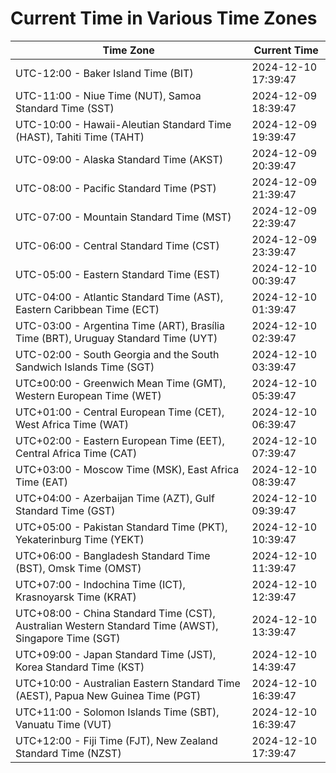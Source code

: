 # Current Time in Various Time Zones

| Time Zone | Current Time |
|-----------|--------------|
| UTC-12:00 - Baker Island Time (BIT) | 2024-12-10 17:39:47 |
| UTC-11:00 - Niue Time (NUT), Samoa Standard Time (SST) | 2024-12-09 18:39:47 |
| UTC-10:00 - Hawaii-Aleutian Standard Time (HAST), Tahiti Time (TAHT) | 2024-12-09 19:39:47 |
| UTC-09:00 - Alaska Standard Time (AKST) | 2024-12-09 20:39:47 |
| UTC-08:00 - Pacific Standard Time (PST) | 2024-12-09 21:39:47 |
| UTC-07:00 - Mountain Standard Time (MST) | 2024-12-09 22:39:47 |
| UTC-06:00 - Central Standard Time (CST) | 2024-12-09 23:39:47 |
| UTC-05:00 - Eastern Standard Time (EST) | 2024-12-10 00:39:47 |
| UTC-04:00 - Atlantic Standard Time (AST), Eastern Caribbean Time (ECT) | 2024-12-10 01:39:47 |
| UTC-03:00 - Argentina Time (ART), Brasília Time (BRT), Uruguay Standard Time (UYT) | 2024-12-10 02:39:47 |
| UTC-02:00 - South Georgia and the South Sandwich Islands Time (SGT) | 2024-12-10 03:39:47 |
| UTC±00:00 - Greenwich Mean Time (GMT), Western European Time (WET) | 2024-12-10 05:39:47 |
| UTC+01:00 - Central European Time (CET), West Africa Time (WAT) | 2024-12-10 06:39:47 |
| UTC+02:00 - Eastern European Time (EET), Central Africa Time (CAT) | 2024-12-10 07:39:47 |
| UTC+03:00 - Moscow Time (MSK), East Africa Time (EAT) | 2024-12-10 08:39:47 |
| UTC+04:00 - Azerbaijan Time (AZT), Gulf Standard Time (GST) | 2024-12-10 09:39:47 |
| UTC+05:00 - Pakistan Standard Time (PKT), Yekaterinburg Time (YEKT) | 2024-12-10 10:39:47 |
| UTC+06:00 - Bangladesh Standard Time (BST), Omsk Time (OMST) | 2024-12-10 11:39:47 |
| UTC+07:00 - Indochina Time (ICT), Krasnoyarsk Time (KRAT) | 2024-12-10 12:39:47 |
| UTC+08:00 - China Standard Time (CST), Australian Western Standard Time (AWST), Singapore Time (SGT) | 2024-12-10 13:39:47 |
| UTC+09:00 - Japan Standard Time (JST), Korea Standard Time (KST) | 2024-12-10 14:39:47 |
| UTC+10:00 - Australian Eastern Standard Time (AEST), Papua New Guinea Time (PGT) | 2024-12-10 16:39:47 |
| UTC+11:00 - Solomon Islands Time (SBT), Vanuatu Time (VUT) | 2024-12-10 16:39:47 |
| UTC+12:00 - Fiji Time (FJT), New Zealand Standard Time (NZST) | 2024-12-10 17:39:47 |
